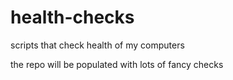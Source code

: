 # health-checks
scripts that check health of my computers

the repo will be populated with lots of fancy checks
